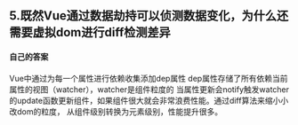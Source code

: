 ## 5.既然Vue通过数据劫持可以侦测数据变化，为什么还需要虚拟dom进行diff检测差异
#### 自己的答案
Vue中通过为每一个属性进行依赖收集添加dep属性 dep属性存储了所有依赖当前属性的视图（watcher），watcher是组件粒度的
当属性更新会notify触发watcher的update函数更新组件，如果组件很大就会非常浪费性能。通过diff算法来缩小小改dom的粒度，
从组件级别转换为元素级别，性能提升很多。